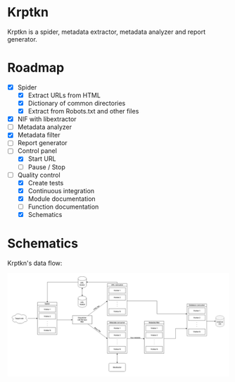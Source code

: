 # Krptkn

Krptkn is a spider, metadata extractor, metadata analyzer and report generator.

# Roadmap

- [x] Spider
  - [x] Extract URLs from HTML
  - [x] Dictionary of common directories
  - [x] Extract from Robots.txt and other files
- [x] NIF with libextractor
- [ ] Metadata analyzer
- [x] Metadata filter
- [ ] Report generator
- [ ] Control panel
  - [x] Start URL
  - [ ] Pause / Stop
- [ ] Quality control
  - [x] Create tests
  - [x] Continuous integration
  - [x] Module documentation
  - [ ] Function documentation
  - [x] Schematics

# Schematics

Krptkn's data flow:

![alt text](final_form.png "Data flow for krptkn")
